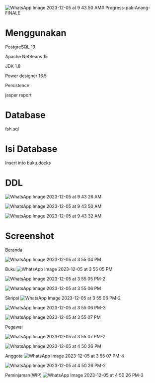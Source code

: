 ![WhatsApp Image 2023-12-05 at 9 43 50 AM](https://github.com/Varatlan/Progress-pak-Anang-FINALE/assets/148843870/cb040ec4-f4ca-4b08-812d-fbd8847359dc)# Progress-pak-Anang-FINALE
# Menggunakan
PostgreSQL 13

Apache NetBeans 15

JDK 1.8

Power designer 16.5

Persistence

jasper report

# Database
fsh.sql

# Isi Database
Insert into buku.docks

# DDL

![WhatsApp Image 2023-12-05 at 9 43 26 AM](https://github.com/Varatlan/Progress-pak-Anang-FINALE/assets/148843870/48c1e1da-6285-447d-90ab-61fc7cc7ed90)

![WhatsApp Image 2023-12-05 at 9 43 50 AM](https://github.com/Varatlan/Progress-pak-Anang-FINALE/assets/148843870/aba81d03-3b42-40f0-bdf4-d4125397d55d)

![WhatsApp Image 2023-12-05 at 9 43 32 AM](https://github.com/Varatlan/Progress-pak-Anang-FINALE/assets/148843870/f3c2cfd6-6ecc-40e4-9ea3-6a3fc44d57d3)

# Screenshot

Beranda

![WhatsApp Image 2023-12-05 at 3 55 04 PM](https://github.com/Varatlan/Progress-pak-Anang-FINALE/assets/148843870/8e3439b7-efbd-4955-86b9-f4d54e303d26)

Buku
![WhatsApp Image 2023-12-05 at 3 55 05 PM](https://github.com/Varatlan/Progress-pak-Anang-FINALE/assets/148843870/189c862d-3387-4bd6-862a-cfa29d2806b8)

![WhatsApp Image 2023-12-05 at 3 55 05 PM-2](https://github.com/Varatlan/Progress-pak-Anang-FINALE/assets/148843870/c4e3b847-501d-4d20-8e55-af24107f05fd)

![WhatsApp Image 2023-12-05 at 3 55 06 PM](https://github.com/Varatlan/Progress-pak-Anang-FINALE/assets/148843870/9ad0da6a-76ef-4c77-9006-fa6a97134f1b)

Skripsi
![WhatsApp Image 2023-12-05 at 3 55 06 PM-2](https://github.com/Varatlan/Progress-pak-Anang-FINALE/assets/148843870/15e225fd-7cc2-47c9-a923-8f0225ea3248)

![WhatsApp Image 2023-12-05 at 3 55 06 PM-3](https://github.com/Varatlan/Progress-pak-Anang-FINALE/assets/148843870/05ec1cdd-2630-4690-989e-f74b3bb2d865)

![WhatsApp Image 2023-12-05 at 3 55 07 PM](https://github.com/Varatlan/Progress-pak-Anang-FINALE/assets/148843870/22eabb66-e8c7-4768-88dd-c7596a9917a5)

Pegawai

![WhatsApp Image 2023-12-05 at 3 55 07 PM-2](https://github.com/Varatlan/Progress-pak-Anang-FINALE/assets/148843870/02f306ea-b925-44bf-82e7-20178cb2967a)

![WhatsApp Image 2023-12-05 at 4 50 26 PM](https://github.com/Varatlan/Progress-pak-Anang-FINALE/assets/148843870/e9ed9720-98ec-4722-9ec1-e298ae4acce6)

Anggota
![WhatsApp Image 2023-12-05 at 3 55 07 PM-4](https://github.com/Varatlan/Progress-pak-Anang-FINALE/assets/148843870/6f6fe550-f68d-4366-a866-722765937ec5)

![WhatsApp Image 2023-12-05 at 4 50 26 PM-2](https://github.com/Varatlan/Progress-pak-Anang-FINALE/assets/148843870/ffed6446-06b5-420c-a865-2b3d768152f3)

Peminjaman(WIP)
![WhatsApp Image 2023-12-05 at 4 50 26 PM-3](https://github.com/Varatlan/Progress-pak-Anang-FINALE/assets/148843870/96d6102c-35ca-4772-83a4-dbb925438010)

